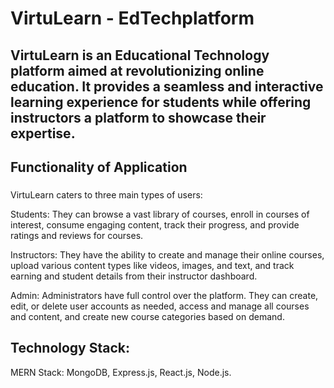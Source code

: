 # VirtuLearn - EdTechplatform

## VirtuLearn is an Educational Technology platform aimed at revolutionizing online education. It provides a seamless and interactive learning experience for students while offering instructors a platform to showcase their expertise.

## Functionality of Application

### 
VirtuLearn caters to three main types of users:

Students: They can browse a vast library of courses, enroll in courses of interest, consume engaging content, track their progress, and provide ratings and reviews for courses.

Instructors: They have the ability to create and manage their online courses, upload various content types like videos, images, and text, and track earning and student details from their instructor dashboard.

Admin: Administrators have full control over the platform. They can create, edit, or delete user accounts as needed, access and manage all courses and content, and create new course categories based on demand.

## Technology Stack:

MERN Stack: MongoDB, Express.js, React.js, Node.js.
